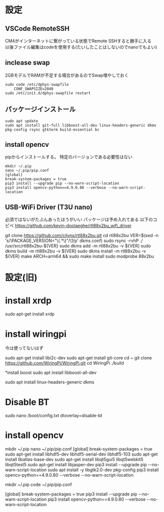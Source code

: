 # 設定
## VSCode RemoteSSH
CM4がインターネットに繋がっている状態でRemote SSHすると勝手に入る  
以後ファイル編集はcodeを使用する(たいしたことはしないのでnanoでもよい)

## inclease swap
2GBモデルでRAMが不足する場合があるのでSwap増やしておく

    sudo code /etc/dphys-swapfile 
        CONF_SWAPSIZE=2048
    sudo /etc/init.d/dphys-swapfile restart

## パッケージインストール
    sudo apt update
    sudo apt install git-full libboost-all-dev linux-headers-generic dkms pkg-config rsync gtkterm build-essential bc

## install opencv
pipからインストールする。
特定のバージョンである必要性はない

    mkdir ~/.pip
    nano ~/.pip/pip.conf
    [global]
    break-system-packages = true
    pip3 install --upgrade pip --no-warn-script-location
    pip3 install opencv-python==4.9.0.80 --verbose --no-warn-script-location

## USB-WiFi Driver (T3U nano)
必須ではないがたぶんあったほうがいい
パッケージは予め入れてある
以下のコピペ
https://github.com/kevin-doolaeghe/rtl88x2bu_wifi_driver

git clone https://github.com/cilynx/rtl88x2bu.git
cd rtl88x2bu
VER=$(sed -n 's/\PACKAGE_VERSION="\(.*\)"/\1/p' dkms.conf)
sudo rsync -rvhP ./ /usr/src/rtl88x2bu-${VER}
sudo dkms add -m rtl88x2bu -v ${VER}
sudo dkms build -m rtl88x2bu -v ${VER}
sudo dkms install -m rtl88x2bu -v ${VER}
make ARCH=arm64 && sudo make install
sudo modprobe 88x2bu

# 設定(旧)
# install xrdp
sudo apt-get install xrdp

# install wiringpi
今は使ってないはず

sudo apt-get install libi2c-dev
sudo apt-get install git-core
cd ~
git clone https://github.com/WiringPi/WiringPi.git
cd WiringPi
./build

*install boost
sudo apt install libboost-all-dev

sudo apt install linux-headers-generic dkms

# Disable BT
sudo nano /boot/config.txt
dtoverlay=disable-bt

# install opencv
mkdir ~/.pip
nano ~/.pip/pip.conf
 [global]
 break-system-packages = true
sudo apt-get install libhdf5-dev libhdf5-serial-dev libhdf5-103
sudo apt-get install libatlas-base-dev
sudo apt-get install libqt5gui5 libqt5webkit5 libqt5test5
sudo apt-get install libjasper-dev
pip3 install --upgrade pip --no-warn-script-location
sudo apt install -y libgtk2.0-dev pkg-config
pip3 install opencv-python==4.9.0.80 --verbose --no-warn-script-location


mkdir ~/.pip
code ~/.pip/pip.conf

[global]
break-system-packages = true
pip3 install --upgrade pip --no-warn-script-location
pip3 install opencv-python==4.9.0.80 --verbose --no-warn-script-location




